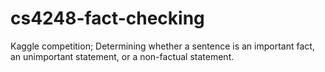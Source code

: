 # cs4248-fact-checking
Kaggle competition; Determining whether a sentence is an important fact, an unimportant statement, or a non-factual statement.
